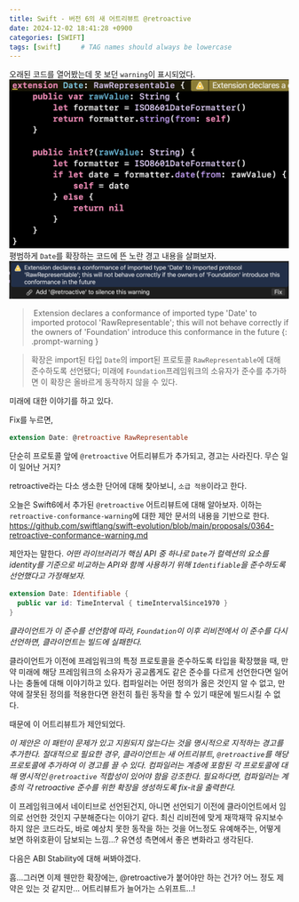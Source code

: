 ```yaml
---
title: Swift - 버전 6의 새 어트리뷰트 @retroactive
date: 2024-12-02 18:41:28 +0900
categories: [SWIFT]
tags: [swift]     # TAG names should always be lowercase
---
```

오래된 코드를 열어봤는데 못 보던 `warning`이 표시되었다.
![image](/assets/img/retroactive_1.png)
평범하게 `Date`를 확장하는 코드에 뜬 노란 경고
내용을 살펴보자.
![image](/assets/img/retroactive_2.png)
> Extension declares a conformance of imported type 'Date' to imported protocol 'RawRepresentable'; this will not behave correctly if the owners of 'Foundation' introduce this conformance in the future
{: .prompt-warning }

> 확장은 import된 타입 `Date`의 import된 프로토콜 `RawRepresentable`에 대해 준수하도록 선언됐다; 미래에 `Foundation`프레임워크의 소유자가 준수를 추가하면 이 확장은 올바르게 동작하지 않을 수 있다.

미래에 대한 이야기를 하고 있다.

Fix를 누르면,

```swift
extension Date: @retroactive RawRepresentable
```
단순히 프로토콜 앞에 `@retroactive` 어트리뷰트가 추가되고, 경고는 사라진다.
무슨 일이 일어난 거지?

retroactive라는 다소 생소한 단어에 대해 찾아보니, `소급 적용`이라고 한다.

오늘은 Swift6에서 추가된 `@retroactive` 어트리뷰트에 대해 알아보자.
이하는 `retroactive-conformance-warning`에 대한 제안 문서의 내용을 기반으로 한다.
https://github.com/swiftlang/swift-evolution/blob/main/proposals/0364-retroactive-conformance-warning.md

제안자는 말한다.
_어떤 라이브러리가 핵심 API 중 하나로 `Date`가 컬렉션의 요소를 identity를 기준으로 비교하는 API와 함께 사용하기 위해 `Identifiable`을 준수하도록 선언했다고 가정해보자._
```swift
extension Date: Identifiable {
  public var id: TimeInterval { timeIntervalSince1970 }
}
```
_클라이언트가 이 준수를 선언함에 따라, `Foundation`이 이후 리비전에서 이 준수를 다시 선언하면, 클라이언트는 빌드에 실패한다._

클라이언트가 이전에 프레임워크의 특정 프로토콜을 준수하도록 타입을 확장했을 때, 만약 미래에 해당 프레임워크의 소유자가 공교롭게도 같은 준수를 다르게 선언한다면 일어나는 충돌에 대해 이야기하고 있다. 컴파일러는 어떤 정의가 옳은 것인지 알 수 없고, 만약에 잘못된 정의를 적용한다면 완전히 틀린 동작을 할 수 있기 때문에 빌드시킬 수 없다.

때문에 이 어트리뷰트가 제안되었다.

_이 제안은 이 패턴이 문제가 있고 지원되지 않는다는 것을 명시적으로 지적하는 경고를 추가한다.
절대적으로 필요한 경우, 클라이언트는 새 어트리뷰트, `@retroactive`를 해당 프로토콜에 추가하여 이 경고를 끌 수 있다._
_컴파일러는 계층에 포함된 각 프로토콜에 대해 명시적인 `@retroactive` 적합성이 있어야 함을 강조한다. 필요하다면, 컴파일러는 계층의 각 retroactive 준수를 위한 확장을 생성하도록 fix-it을 출력한다._

이 프레임워크에서 네이티브로 선언된건지, 아니면 선언되기 이전에 클라이언트에서 임의로 선언한 것인지 구분해준다는 이야기 같다. 최신 리비전에 맞게 재깍재깍 유지보수하지 않은 코드라도, 바로 예상치 못한 동작을 하는 것을 어느정도 유예해주는, 어떻게 보면 하위호환이 담보되는 느낌...? 유연성 측면에서 좋은 변화라고 생각된다.

다음은 ABI Stability에 대해 써봐야겠다.

흠...그러면 이제 웬만한 확장에는, @retroactive가 붙어야만 하는 건가? 어느 정도 제약은 있는 것 같지만... 어트리뷰트가 늘어가는 스위프트...!
